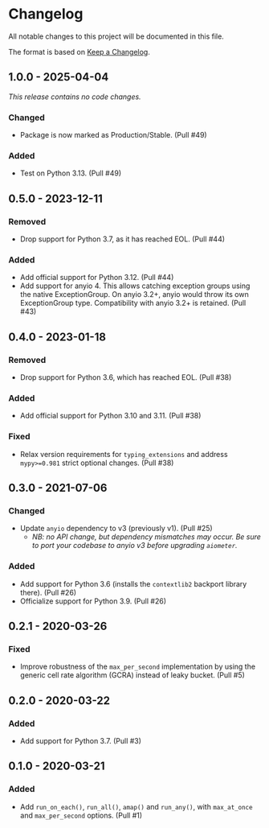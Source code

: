 # Changelog

All notable changes to this project will be documented in this file.

The format is based on [Keep a Changelog](https://keepachangelog.com/en/1.0.0/).

## 1.0.0 - 2025-04-04

_This release contains no code changes._

### Changed

- Package is now marked as Production/Stable. (Pull #49)

### Added

- Test on Python 3.13. (Pull #49)

## 0.5.0 - 2023-12-11

### Removed

- Drop support for Python 3.7, as it has reached EOL. (Pull #44)

### Added

- Add official support for Python 3.12. (Pull #44)
- Add support for anyio 4. This allows catching exception groups using the native ExceptionGroup. On anyio 3.2+, anyio would throw its own ExceptionGroup type. Compatibility with anyio 3.2+ is retained. (Pull #43)

## 0.4.0 - 2023-01-18

### Removed

- Drop support for Python 3.6, which has reached EOL. (Pull #38)

### Added

- Add official support for Python 3.10 and 3.11. (Pull #38)

### Fixed

- Relax version requirements for `typing_extensions` and address `mypy>=0.981` strict optional changes. (Pull #38)

## 0.3.0 - 2021-07-06

### Changed

- Update `anyio` dependency to v3 (previously v1). (Pull #25)
  - _NB: no API change, but dependency mismatches may occur. Be sure to port your codebase to anyio v3 before upgrading `aiometer`._

### Added

- Add support for Python 3.6 (installs the `contextlib2` backport library there). (Pull #26)
- Officialize support for Python 3.9. (Pull #26)

## 0.2.1 - 2020-03-26

### Fixed

- Improve robustness of the `max_per_second` implementation by using the generic cell rate algorithm (GCRA) instead of leaky bucket. (Pull #5)

## 0.2.0 - 2020-03-22

### Added

- Add support for Python 3.7. (Pull #3)

## 0.1.0 - 2020-03-21

### Added

- Add `run_on_each()`, `run_all()`, `amap()` and `run_any()`, with `max_at_once` and `max_per_second` options. (Pull #1)
